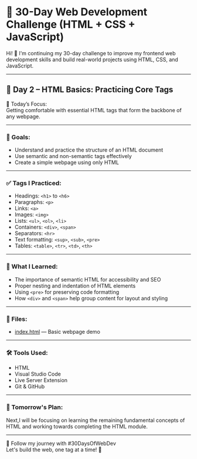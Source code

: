 # 🚀 30-Day Web Development Challenge (HTML + CSS + JavaScript)

Hi! 👋 I'm continuing my 30-day challenge to improve my frontend web development skills and build real-world projects using HTML, CSS, and JavaScript.

---

## 🧱 Day 2 – HTML Basics: Practicing Core Tags

📌 Today’s Focus:  
Getting comfortable with essential HTML tags that form the backbone of any webpage.

---

### 🎯 Goals:
- Understand and practice the structure of an HTML document
- Use semantic and non-semantic tags effectively
- Create a simple webpage using only HTML

---

### ✅ Tags I Practiced:
- Headings: `<h1>` to `<h6>`
- Paragraphs: `<p>`
- Links: `<a>`
- Images: `<img>`
- Lists: `<ul>`, `<ol>`, `<li>`
- Containers: `<div>`, `<span>`
- Separators: `<hr>`
- Text formatting: `<sup>`, `<sub>`, `<pre>`
- Tables: `<table>`, `<tr>`, `<td>`, `<th>`

---

### 🧠 What I Learned:
- The importance of semantic HTML for accessibility and SEO
- Proper nesting and indentation of HTML elements
- Using `<pre>` for preserving code formatting
- How `<div>` and `<span>` help group content for layout and styling

---

### 📁 Files:
- [index.html](index.html) — Basic webpage demo

---

### 🛠️ Tools Used:
- HTML
- Visual Studio Code
- Live Server Extension
- Git & GitHub

---

### 📌 Tomorrow's Plan:
Next,I will be focusing on learning the remaining fundamental concepts of HTML and working towards completing the HTML module.

---

🔖 Follow my journey with #30DaysOfWebDev  
Let's build the web, one tag at a time! 💪
